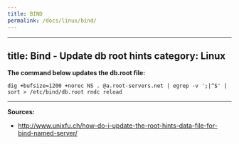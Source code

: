 ```yaml
---
title: BIND
permalink: /docs/linux/bind/
---
```

---
title: Bind - Update db root hints
category: Linux
---

**The command below updates the db.root file:**
```
dig +bufsize=1200 +norec NS . @a.root-servers.net | egrep -v ';|^$' | sort > /etc/bind/db.root rndc reload
```

***
**Sources:**
* http://www.unixfu.ch/how-do-i-update-the-root-hints-data-file-for-bind-named-server/
